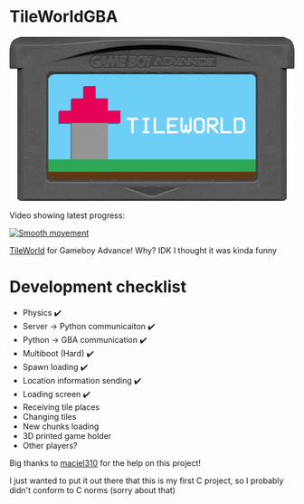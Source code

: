 # TileWorldGBA
![gamecart](https://github.com/Squaresweets/TileWorldGBA/blob/main/GameCart.png)

Video showing latest progress:

[![Smooth movement](https://img.youtube.com/vi/H5mTd7O5Pho/0.jpg)](https://www.youtube.com/watch?v=H5mTd7O5Pho)

[TileWorld](https://tileworld.org) for Gameboy Advance! Why? IDK I thought it was kinda funny

# Development checklist
- Physics ✔️
- Server -> Python communicaiton ✔️
- Python -> GBA communication ✔️
- Multiboot (Hard) ✔️
- Spawn loading ✔️
- Location information sending ✔️
- Loading screen ✔️
- Receiving tile places
- Changing tiles
- New chunks loading
- 3D printed game holder
- Other players?

Big thanks to [maciel310](https://github.com/maciel310) for the help on this project!

I just wanted to put it out there that this is my first C project, so I probably didn't conform to C norms (sorry about that)
